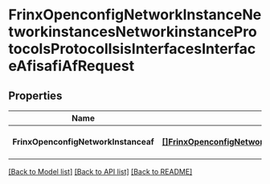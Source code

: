 # FrinxOpenconfigNetworkInstanceNetworkinstancesNetworkinstanceProtocolsProtocolIsisInterfacesInterfaceAfisafiAfRequest

## Properties
Name | Type | Description | Notes
------------ | ------------- | ------------- | -------------
**FrinxOpenconfigNetworkInstanceaf** | [**[]FrinxOpenconfigNetworkInstanceNetworkinstancesNetworkinstanceProtocolsProtocolIsisInterfacesInterfaceAfisafiAf**](frinx.openconfig.network.instance.networkinstances.networkinstance.protocols.protocol.isis.interfaces.interface.afisafi.Af.md) |  | [optional] [default to null]

[[Back to Model list]](../README.md#documentation-for-models) [[Back to API list]](../README.md#documentation-for-api-endpoints) [[Back to README]](../README.md)


